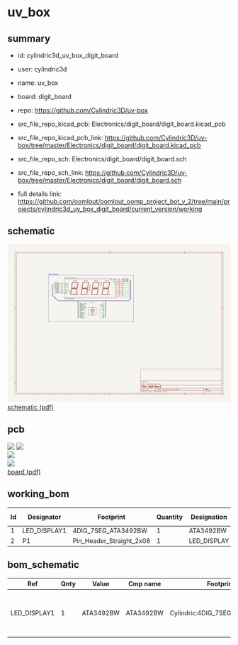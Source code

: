 # uv_box
 
## summary 
* id: cylindric3d_uv_box_digit_board
* user: cylindric3d
* name: uv_box
* board: digit_board
* repo: https://github.com/Cylindric3D/uv-box
* src_file_repo_kicad_pcb: Electronics/digit_board/digit_board.kicad_pcb
* src_file_repo_kicad_pcb_link: https://github.com/Cylindric3D/uv-box/tree/master/Electronics/digit_board/digit_board.kicad_pcb


* src_file_repo_sch: Electronics/digit_board/digit_board.sch
* src_file_repo_sch_link: https://github.com/Cylindric3D/uv-box/tree/master/Electronics/digit_board/digit_board.sch
* full details link: https://github.com/oomlout/oomlout_oomp_project_bot_v_2/tree/main/projects/cylindric3d_uv_box_digit_board/current_version/working  

## schematic  
![](working_schematic_600.png)  
[schematic (pdf)](working_schematic.pdf) 






















## pcb  
![](working_3d_600.png) 
![](working_3d_front_600.png)  
![](working_3d_back_600.png)  
![](working_600.png)  
[board (pdf)](working.pdf)  

## working_bom
| Id | Designator | Footprint | Quantity | Designation | Supplier and ref |  | None | 
| --- | --- | --- | --- | --- | --- | --- | --- | 
| 1 | LED_DISPLAY1 | 4DIG_7SEG_ATA3492BW | 1 | ATA3492BW |  |  | [''] | 
| 2 | P1 | Pin_Header_Straight_2x08 | 1 | LED_DISPLAY |  |  | [''] | 


## bom_schematic
| Ref | Qnty | Value | Cmp name | Footprint | Description | Vendor | DNP | 
| --- | --- | --- | --- | --- | --- | --- | --- | 
| LED_DISPLAY1 | 1 | ATA3492BW | ATA3492BW | Cylindric:4DIG_7SEG_ATA3492BW | 4 Digit 7 Segment Led Common Anode Module |  |  | 



